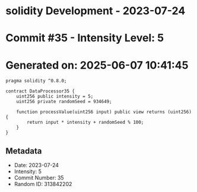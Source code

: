 ﻿# solidity Development - 2023-07-24
# Commit #35 - Intensity Level: 5
# Generated on: 2025-06-07 10:41:45
```solidity
pragma solidity ^0.8.0;

contract DataProcessor35 {
    uint256 public intensity = 5;
    uint256 private randomSeed = 934649;

    function processValue(uint256 input) public view returns (uint256) {
        return input * intensity + randomSeed % 100;
    }
}
```
## Metadata
- Date: 2023-07-24
- Intensity: 5
- Commit Number: 35
- Random ID: 313842202
